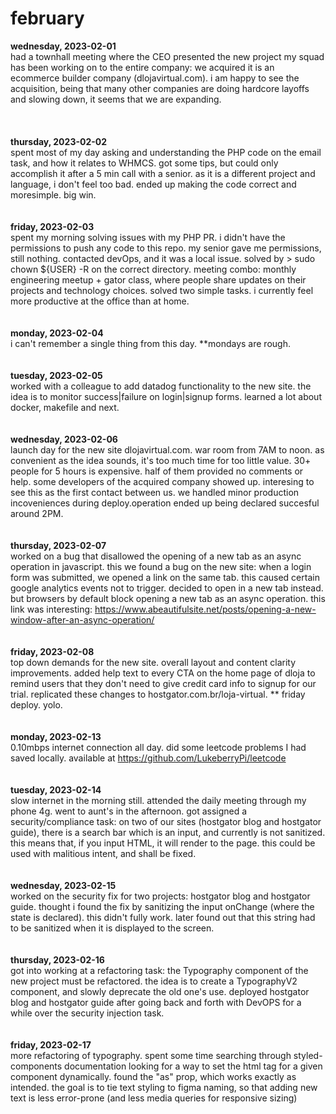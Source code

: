 # february

**wednesday, 2023-02-01**
<br>
had a townhall meeting where the CEO presented the new project my squad has been working on to the entire company: we acquired it is an ecommerce builder company (dlojavirtual.com). i am happy to see the acquisition, being that many other companies are doing hardcore layoffs and slowing down, it seems that we are expanding.                              
<br>
<br>
<br>
**thursday, 2023-02-02**
<br>
spent most of my day asking and understanding the PHP code on the email task, and how it relates to WHMCS. got some tips, but could only accomplish it after a 5 min call with a senior. as it is a different project and language, i don't feel too bad. ended up making the code correct and moresimple. big win.
<br>
<br>
<br>
**friday, 2023-02-03**
<br>
spent my morning solving issues with my PHP PR. i didn't have the permissions to push any code to this repo. my senior gave me permissions, still nothing. contacted devOps, and it was a local issue.  solved by > sudo chown ${USER} -R on the correct directory. meeting combo: monthly engineering meetup + gator class, where people share updates on their projects and technology choices. solved two simple tasks. i currently feel more productive at the office than at home.
<br>
<br>
<br>
**monday, 2023-02-04**
<br>
i can't remember a single thing from this day. **mondays are rough.
<br>
<br>
<br>
**tuesday, 2023-02-05**
<br>
worked with a colleague to add datadog functionality to the new site. the idea is to monitor success|failure on login|signup forms. learned a lot about docker, makefile and next.
<br>
<br>
<br>
**wednesday, 2023-02-06**
<br>
launch day for the new site dlojavirtual.com. war room from 7AM to noon. as convenient as the idea sounds, it's too much time for too little value. 30+ people for 5 hours is expensive. half of them provided no comments or help. some developers of the acquired company showed up. interesing to see this as the first contact between us. we handled minor production incoveniences during deploy.operation ended up being declared succesful around 2PM. 
<br>
<br>
<br>
**thursday, 2023-02-07**
<br>
worked on a bug that disallowed the opening of a new tab as an async operation in javascript. this we found a bug on the new site: when a login form was submitted, we opened a link on the same tab. this caused certain google analytics events not to trigger. decided to open in a new tab instead. but browsers by default block opening a new tab as an async operation. this link was interesting: https://www.abeautifulsite.net/posts/opening-a-new-window-after-an-async-operation/
<br>
<br>
<br>
**friday, 2023-02-08**
<br>
top down demands for the new site. overall layout and content clarity improvements. added help text to every CTA on the home page of dloja to remind users that they don't need to give credit card info to signup for our trial. replicated these changes to hostgator.com.br/loja-virtual. ** friday deploy. yolo.
<br>
<br>
<br>
**monday, 2023-02-13**
<br>
0.10mbps internet connection all day. did some leetcode problems I had saved locally. available at https://github.com/LukeberryPi/leetcode
<br>
<br>
<br>
**tuesday, 2023-02-14**
<br>
slow internet in the morning still. attended the daily meeting through my phone 4g. went to aunt's in the afternoon. got assigned a security/compliance task: on two of our sites (hostgator blog and hostgator guide), there is a search bar which is an input, and currently is not sanitized. this means that, if you input HTML, it will render to the page. this could be used with malitious intent, and shall be fixed.
<br>
<br>
<br>
**wednesday, 2023-02-15**
<br>
worked on the security fix for two projects: hostgator blog and hostgator guide. thought i found the fix by sanitizing the input onChange (where the state is declared). this didn't fully work. later found out that this string had to be sanitized when it is displayed to the screen.
<br>
<br>
<br>
**thursday, 2023-02-16**
<br>
got into working at a refactoring task: the Typography component of the new project must be refactored. the idea is to create a TypographyV2 component, and slowly deprecate the old one's use. deployed hostgator blog and hostgator guide after going back and forth with DevOPS for a while over the security injection task.
<br>
<br>
<br>
**friday, 2023-02-17**
<br>
more refactoring of typography. spent some time searching through styled-components documentation looking for a way to set the html tag for a given component dynamically. found the "as" prop, which works exactly as intended. the goal is to tie text styling to figma naming, so that adding new text is less error-prone (and less media queries for responsive sizing)
